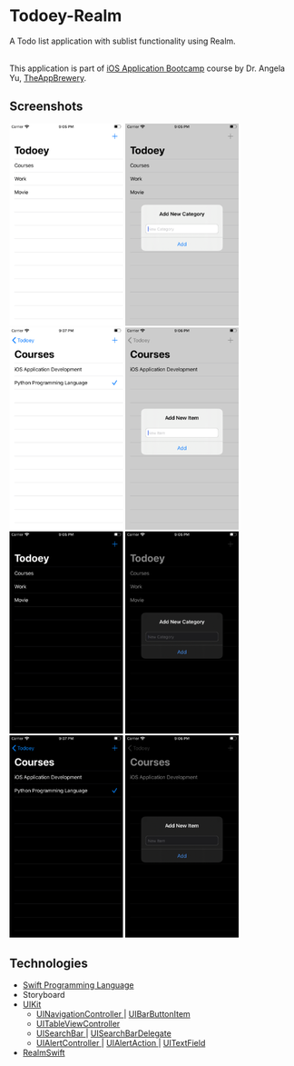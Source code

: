 #  Todoey-Realm
A Todo list application with sublist functionality using Realm.

<br>This application is part of <a href="https://www.udemy.com/course/ios-13-app-development-bootcamp/">iOS Application Bootcamp</a> course by Dr. Angela Yu, <a href="https://www.appbrewery.co">TheAppBrewery</a>.

## Screenshots
<img src="Screenshots/CategoryLight.png" width="200"> <img src="Screenshots/AddNewCategoryLight.png" width="200"> <img src="Screenshots/ItemLight.png" width="200"> <img src="Screenshots/AddNewItemLight.png" width="200">
<img src="Screenshots/CategoryDark.png" width="200"> <img src="Screenshots/AddNewCategoryDark.png" width="200"> <img src="Screenshots/ItemDark.png" width="200"> <img src="Screenshots/AddNewItemDark.png" width="200">

## Technologies
- <a href="http://developer.apple.com/documentation/swift"> Swift Programming Language </a>
- Storyboard
- <a href="https://developer.apple.com/documentation/uikit"> UIKit </a>
    - <a href="https://developer.apple.com/documentation/uikit/uinavigationcontroller">  UINavigationController </a> | <a href="https://developer.apple.com/documentation/uikit/uibarbuttonitem"> UIBarButtonItem </a>
    - <a href="https://developer.apple.com/documentation/uikit/uitableviewcontroller"> UITableViewController </a>
    - <a href="https://developer.apple.com/documentation/uikit/uisearchbar"> UISearchBar </a> | <a href="https://developer.apple.com/documentation/uikit/uisearchbardelegate"> UISearchBarDelegate </a>
    - <a href="https://developer.apple.com/documentation/uikit/uialertcontroller"> UIAlertController </a> | <a href="https://developer.apple.com/documentation/uikit/uialertaction"> UIAlertAction </a> | <a href="https://developer.apple.com/documentation/uikit/uitextfield"> UITextField </a>
- <a href=""> RealmSwift </a>
